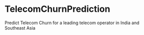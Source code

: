 # TelecomChurnPrediction
Predict Telecom Churn for a leading telecom operator in India and Southeast Asia
